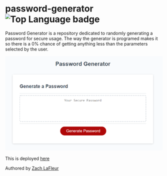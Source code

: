 # password-generator ![Top Language badge](https://img.shields.io/github/languages/top/MrCartree/password-generator)

Password Generator is a repository dedicated to randomly generating a password for secure usage. The way the generator is programed makes it so there is a 0% chance of getting anything less than the parameters selected by the user.

![Password Generator](./assets/images/screenshot.PNG)

This is deployed [here](https://mrcartree.github.io/password-generator/)

Authored by [Zach LaFleur](http://github.com/MrCartree)